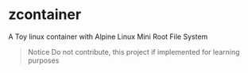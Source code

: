 # zcontainer
A Toy linux container with Alpine Linux Mini Root File System

>Notice
>Do not contribute, this project if implemented for learning purposes 
